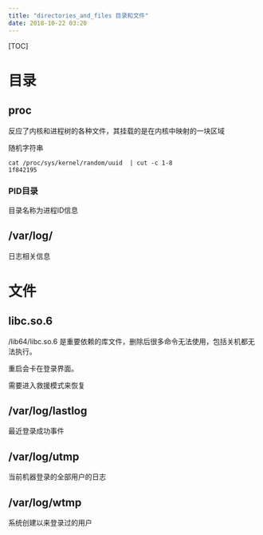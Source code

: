 ```yaml
---
title: "directories_and_files 目录和文件"
date: 2018-10-22 03:20
---
```



[TOC]


# 目录



## proc

反应了内核和进程树的各种文件，其挂载的是在内核中映射的一块区域



随机字符串

```
cat /proc/sys/kernel/random/uuid  | cut -c 1-8
1f842195
```



### PID目录

目录名称为进程ID信息



## /var/log/

日志相关信息









# 文件



## libc.so.6

/lib64/libc.so.6 是重要依赖的库文件，删除后很多命令无法使用，包括关机都无法执行。

重启会卡在登录界面。

需要进入救援模式来恢复





## /var/log/lastlog

最近登录成功事件



## /var/log/utmp

当前机器登录的全部用户的日志



## /var/log/wtmp

系统创建以来登录过的用户

